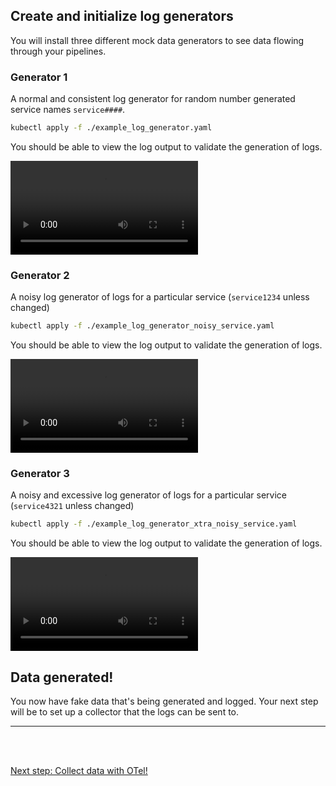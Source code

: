 ## Create and initialize log generators

You will install three different mock data generators to see data flowing through your pipelines. 

### Generator 1

A normal and consistent log generator for random number generated service names `service####`.

```sh
kubectl apply -f ./example_log_generator.yaml
```

You should be able to view the log output to validate the generation of logs.

<video controls src="../media/logs_normal.mp4"></video>

### Generator 2

A noisy log generator of logs for a particular service (`service1234` unless changed)

```sh
kubectl apply -f ./example_log_generator_noisy_service.yaml
```

You should be able to view the log output to validate the generation of logs.

<video controls src="../media/logs_noisy.mp4"></video>

### Generator 3

A noisy and excessive log generator of logs for a particular service (`service4321` unless changed)

```sh
kubectl apply -f ./example_log_generator_xtra_noisy_service.yaml
```

You should be able to view the log output to validate the generation of logs.

<video controls src="../media/log_xtra_noisy.mp4"></video>


## Data generated!

You now have fake data that's being generated and logged. Your next step will be to set up a collector that the logs can be sent to.

----

<br />
<br />

[Next step: Collect data with OTel!](./collect_data.md)